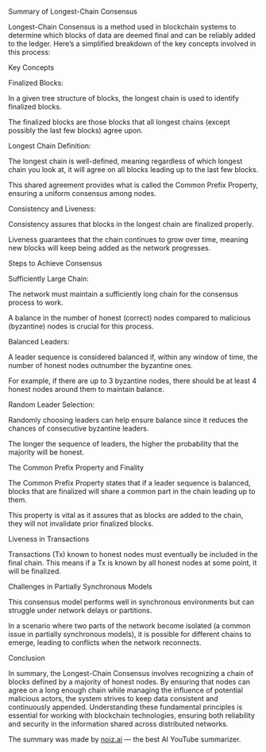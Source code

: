 Summary of Longest-Chain Consensus



Longest-Chain Consensus is a method used in blockchain systems to determine which blocks of data are deemed final and can be reliably added to the ledger. Here’s a simplified breakdown of the key concepts involved in this process:



Key Concepts



Finalized Blocks:



In a given tree structure of blocks, the longest chain is used to identify finalized blocks.

The finalized blocks are those blocks that all longest chains (except possibly the last few blocks) agree upon.



Longest Chain Definition:



The longest chain is well-defined, meaning regardless of which longest chain you look at, it will agree on all blocks leading up to the last few blocks.

This shared agreement provides what is called the Common Prefix Property, ensuring a uniform consensus among nodes.



Consistency and Liveness:



Consistency assures that blocks in the longest chain are finalized properly.

Liveness guarantees that the chain continues to grow over time, meaning new blocks will keep being added as the network progresses.

Steps to Achieve Consensus



Sufficiently Large Chain:



The network must maintain a sufficiently long chain for the consensus process to work.

A balance in the number of honest (correct) nodes compared to malicious (byzantine) nodes is crucial for this process.



Balanced Leaders:



A leader sequence is considered balanced if, within any window of time, the number of honest nodes outnumber the byzantine ones.

For example, if there are up to 3 byzantine nodes, there should be at least 4 honest nodes around them to maintain balance.



Random Leader Selection:



Randomly choosing leaders can help ensure balance since it reduces the chances of consecutive byzantine leaders.

The longer the sequence of leaders, the higher the probability that the majority will be honest.

The Common Prefix Property and Finality

The Common Prefix Property states that if a leader sequence is balanced, blocks that are finalized will share a common part in the chain leading up to them.

This property is vital as it assures that as blocks are added to the chain, they will not invalidate prior finalized blocks.

Liveness in Transactions

Transactions (Tx) known to honest nodes must eventually be included in the final chain. This means if a Tx is known by all honest nodes at some point, it will be finalized.

Challenges in Partially Synchronous Models

This consensus model performs well in synchronous environments but can struggle under network delays or partitions.

In a scenario where two parts of the network become isolated (a common issue in partially synchronous models), it is possible for different chains to emerge, leading to conflicts when the network reconnects.

Conclusion



In summary, the Longest-Chain Consensus involves recognizing a chain of blocks defined by a majority of honest nodes. By ensuring that nodes can agree on a long enough chain while managing the influence of potential malicious actors, the system strives to keep data consistent and continuously appended. Understanding these fundamental principles is essential for working with blockchain technologies, ensuring both reliability and security in the information shared across distributed networks.

The summary was made by [noiz.ai](https://noiz.ai) — the best AI YouTube summarizer.